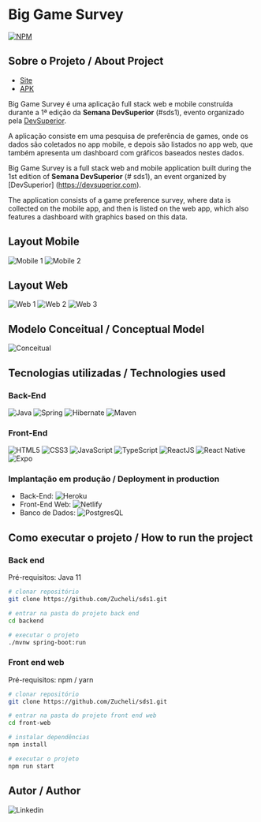 # Big Game Survey
[![NPM](https://img.shields.io/npm/l/react)](https://github.com/Zucheli/sds1/blob/master/LICENSE) 

## Sobre o Projeto / About Project

- [Site](https://sds1-zucheli.netlify.app)
- [APK](https://github.com/Zucheli/sds1/blob/master/apk/Big_Game_Survey.apk)

Big Game Survey é uma aplicação full stack web e mobile construída durante a 1ª edição da **Semana DevSuperior** (#sds1), evento organizado pela [DevSuperior](https://devsuperior.com).

A aplicação consiste em uma pesquisa de preferência de games, onde os dados são coletados no app mobile, e depois são listados no app web, que também apresenta um dashboard com gráficos baseados nestes dados.

Big Game Survey is a full stack web and mobile application built during the 1st edition of **Semana DevSuperior** (# sds1), an event organized by [DevSuperior] (https://devsuperior.com).

The application consists of a game preference survey, where data is collected on the mobile app, and then is listed on the web app, which also features a dashboard with graphics based on this data. 

## Layout Mobile
![Mobile 1](https://github.com/Zucheli/sds1/blob/master/assets/mobile-tela-inicial.jpeg) ![Mobile 2](https://github.com/Zucheli/sds1/blob/master/assets/mobile-tela-registros.jpeg)

## Layout Web
![Web 1](https://github.com/Zucheli/sds1/blob/master/assets/web-tela-inicial.png)
![Web 2](https://github.com/Zucheli/sds1/blob/master/assets/web-tela-registros-v2.png)
![Web 3](https://github.com/Zucheli/sds1/blob/master/assets/web-tela-tabelas.png)

## Modelo Conceitual / Conceptual Model
![Conceitual](https://github.com/Zucheli/sds1/blob/master/assets/conceitual.png)

## Tecnologias utilizadas / Technologies used
### Back-End
![Java](https://img.shields.io/badge/Java-ED8B00?style=for-the-badge&logo=java&logoColor=white)
![Spring](https://img.shields.io/badge/Spring-6DB33F?style=for-the-badge&logo=spring&logoColor=white)
![Hibernate](https://img.shields.io/badge/Hibernate-666666?style=for-the-badge&logo=Hibernate&logoColor=white)
![Maven](https://img.shields.io/badge/Maven-EA1D2C?style=for-the-badge&logo=Apache-Maven&logoColor=white)
### Front-End
![HTML5](https://img.shields.io/badge/HTML5-E34F26?style=for-the-badge&logo=html5&logoColor=white)
![CSS3](https://img.shields.io/badge/CSS3-1572B6?style=for-the-badge&logo=css3&logoColor=white)
![JavaScript](https://img.shields.io/badge/JavaScript-323330?style=for-the-badge&logo=javascript&logoColor=F7DF1E)
![TypeScript](https://img.shields.io/badge/TypeScript-007ACC?style=for-the-badge&logo=typescript&logoColor=white)
![ReactJS](https://img.shields.io/badge/React-20232A?style=for-the-badge&logo=react&logoColor=61DAFB)
![React Native](https://img.shields.io/badge/React_Native-20232A?style=for-the-badge&logo=react&logoColor=61DAFB)
![Expo](https://img.shields.io/badge/Expo-000000?style=for-the-badge&logo=Expo&logoColor=white)
### Implantação em produção / Deployment in production
- Back-End: ![Heroku](https://img.shields.io/badge/Heroku-430098?style=for-the-badge&logo=heroku&logoColor=white)
- Front-End Web: ![Netlify](https://img.shields.io/badge/Netlify-00C7B7?style=for-the-badge&logo=netlify&logoColor=white)
- Banco de Dados: ![PostgresQL](https://img.shields.io/badge/PostgreSQL-316192?style=for-the-badge&logo=postgresql&logoColor=white)

## Como executar o projeto / How to run the project

### Back end
Pré-requisitos: Java 11

```bash
# clonar repositório
git clone https://github.com/Zucheli/sds1.git

# entrar na pasta do projeto back end
cd backend

# executar o projeto
./mvnw spring-boot:run
```

### Front end web
Pré-requisitos: npm / yarn

```bash
# clonar repositório
git clone https://github.com/Zucheli/sds1.git

# entrar na pasta do projeto front end web
cd front-web

# instalar dependências
npm install

# executar o projeto
npm run start
```

## Autor / Author
![Linkedin](https://img.shields.io/badge/Mateus_Zucheli-0077B5?style=for-the-badge&logo=linkedin&logoColor=white)
